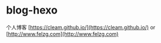 # blog-hexo

个人博客 [https://cleam.github.io/](https://cleam.github.io/) or [http://www.felzg.com](http://www.felzg.com)
